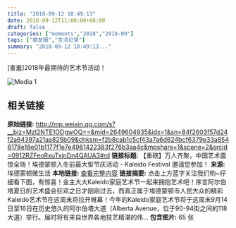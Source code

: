 ```yaml
---
title: "2018-09-12 10:49:13"
date: 2018-09-12T11:00:00+08:00
draft: false
categories: ["moments","2018","2018-09"]
tags: ["朋友圈","生活记录"]
summary: "2018-09-12 10:49:13..."
---
```


[害羞]2018年最期待的艺术节活动！

![Media 1](/Moments/photos/2018-09-12/201809121049130.jpg)

## 相关链接

**原始链接:** http://mp.weixin.qq.com/s?__biz=MzI2NTE1ODgwOQ==&mid=2649604935&idx=1&sn=84f2603f57d24f2a64397a21aa825b09&chksm=f2b8cab1c5cf43a7a6d624bcf6379e33a8548178e18e01b1177f1e7e4961422383f276b3aa4c&mpshare=1&scene=2&srcid=0912RZFeoRxuTxjnDn4QAUA3#rd
**链接标题:** 【重磅】万人齐聚，中国艺术震惊全场！埃德蒙顿入冬前最大型节庆活动 - Kaleido Festival 邀请您参加！
**来源:** 埃德蒙顿微生活
**本地链接:** [查看完整内容](/link_content/2018/09/2018-09-12-1/link_content/)
**链接摘要:** 点击上方蓝字关注我们哟~仔细看下图，有惊喜！金主大大Kaleido家庭艺术节一起来拥抱艺术吧！序言阿尔伯塔夏日的艺术盛会狂欢之日才刚刚过去，而真正属于埃德蒙顿市人民大众的精彩Kaleido艺术节在这周末将拉开帷幕！今年的Kaleido家庭艺术节将于这周末9月14日至16日在历史悠久的阿尔伯塔大道（Alberta Avenue，位于90-94街之间的118大道）举行。届时将有来自世界各地技艺精湛的伟...
**包含图片:** 65 张


